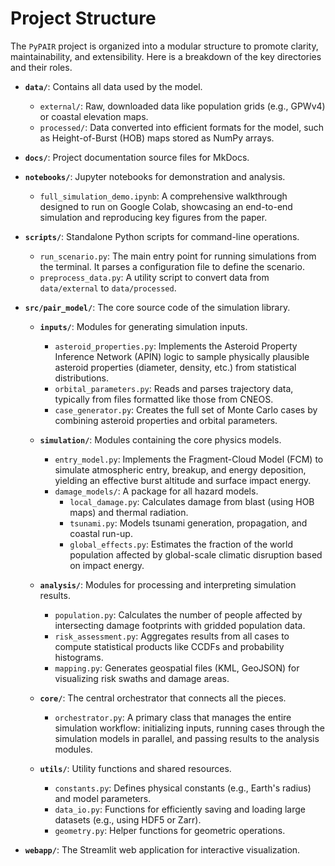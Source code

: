 # Project Structure

The `PyPAIR` project is organized into a modular structure to promote clarity, maintainability, and extensibility. Here is a breakdown of the key directories and their roles.

-   **`data/`**: Contains all data used by the model.
    -   `external/`: Raw, downloaded data like population grids (e.g., GPWv4) or coastal elevation maps.
    -   `processed/`: Data converted into efficient formats for the model, such as Height-of-Burst (HOB) maps stored as NumPy arrays.

-   **`docs/`**: Project documentation source files for MkDocs.

-   **`notebooks/`**: Jupyter notebooks for demonstration and analysis.
    -   `full_simulation_demo.ipynb`: A comprehensive walkthrough designed to run on Google Colab, showcasing an end-to-end simulation and reproducing key figures from the paper.

-   **`scripts/`**: Standalone Python scripts for command-line operations.
    -   `run_scenario.py`: The main entry point for running simulations from the terminal. It parses a configuration file to define the scenario.
    -   `preprocess_data.py`: A utility script to convert data from `data/external` to `data/processed`.

-   **`src/pair_model/`**: The core source code of the simulation library.
    -   **`inputs/`**: Modules for generating simulation inputs.
        -   `asteroid_properties.py`: Implements the Asteroid Property Inference Network (APIN) logic to sample physically plausible asteroid properties (diameter, density, etc.) from statistical distributions.
        -   `orbital_parameters.py`: Reads and parses trajectory data, typically from files formatted like those from CNEOS.
        -   `case_generator.py`: Creates the full set of Monte Carlo cases by combining asteroid properties and orbital parameters.

    -   **`simulation/`**: Modules containing the core physics models.
        -   `entry_model.py`: Implements the Fragment-Cloud Model (FCM) to simulate atmospheric entry, breakup, and energy deposition, yielding an effective burst altitude and surface impact energy.
        -   `damage_models/`: A package for all hazard models.
            -   `local_damage.py`: Calculates damage from blast (using HOB maps) and thermal radiation.
            -   `tsunami.py`: Models tsunami generation, propagation, and coastal run-up.
            -   `global_effects.py`: Estimates the fraction of the world population affected by global-scale climatic disruption based on impact energy.

    -   **`analysis/`**: Modules for processing and interpreting simulation results.
        -   `population.py`: Calculates the number of people affected by intersecting damage footprints with gridded population data.
        -   `risk_assessment.py`: Aggregates results from all cases to compute statistical products like CCDFs and probability histograms.
        -   `mapping.py`: Generates geospatial files (KML, GeoJSON) for visualizing risk swaths and damage areas.

    -   **`core/`**: The central orchestrator that connects all the pieces.
        -   `orchestrator.py`: A primary class that manages the entire simulation workflow: initializing inputs, running cases through the simulation models in parallel, and passing results to the analysis modules.

    -   **`utils/`**: Utility functions and shared resources.
        -   `constants.py`: Defines physical constants (e.g., Earth's radius) and model parameters.
        -   `data_io.py`: Functions for efficiently saving and loading large datasets (e.g., using HDF5 or Zarr).
        -   `geometry.py`: Helper functions for geometric operations.

-   **`webapp/`**: The Streamlit web application for interactive visualization.
